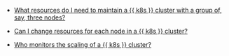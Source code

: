 * [What resources do I need to maintain a {{ k8s }} cluster with a group of, say, three nodes?](#required-resources)

* [Can I change resources for each node in a {{ k8s }} cluster?](#change-resources)

* [Who monitors the scaling of a {{ k8s }} cluster?](#scaling)
